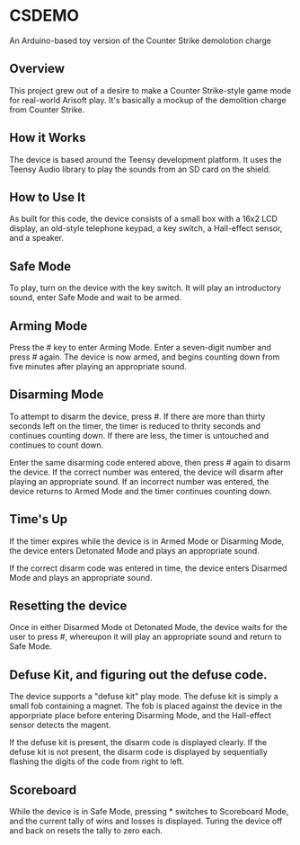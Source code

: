 # CSDEMO
An Arduino-based toy version of the Counter Strike demolotion charge

## Overview
This project grew out of a desire to make a Counter Strike-style
game mode for real-world Arisoft play. It's basically a mockup
of the demolition charge from Counter Strike.

## How it Works
The device is based around the Teensy development platform.
It uses the Teensy Audio library to play the sounds from an
SD card on the shield.

## How to Use It
As built for this code, the device consists of a small box with
a 16x2 LCD display, an old-style telephone keypad, a key switch,
a Hall-effect sensor, and a speaker.

## Safe Mode
To play, turn on the device with the key switch. It will play an
introductory sound, enter Safe Mode and wait to be armed.

## Arming Mode
Press the # key to enter Arming Mode. Enter a seven-digit number
and press # again. The device is now armed, and begins counting
down from five minutes after playing an appropriate sound.

## Disarming Mode
To attempt to disarm the device, press #. If there are more than
thirty seconds left on the timer, the timer is reduced to thrity
seconds and continues counting down. If there are less, the timer
is untouched and continues to count down.

Enter the same disarming code entered above, then press # again
to disarm the device. If the correct number was entered, the
device will disarm after playing an appropriate sound. If an
incorrect number was entered, the device returns to Armed Mode
and the timer continues counting down.

## Time's Up
If the timer expires while the device is in Armed Mode or
Disarming Mode, the device enters Detonated Mode and plays an
appropriate sound.

If the correct disarm code was entered in time, the device enters
Disarmed Mode and plays an appropriate sound.

## Resetting the device
Once in either Disarmed Mode ot Detonated Mode, the device waits
for the user to press #, whereupon it will play an appropriate
sound and return to Safe Mode.

## Defuse Kit, and figuring out the defuse code.
The device supports a "defuse kit" play mode. The defuse kit is
simply a small fob containing a magnet. The fob is placed against
the device in the apporpriate place before entering Disarming Mode,
and the Hall-effect sensor detects the magent.

If the defuse kit is present, the disarm code is displayed clearly.
If the defuse kit is not present, the disarm code is displayed by
sequentially flashing the digits of the code from right to left.

## Scoreboard
While the device is in Safe Mode, pressing * switches to Scoreboard
Mode, and the current tally of wins and losses is displayed. Turing
the device off and back on resets the tally to zero each.
